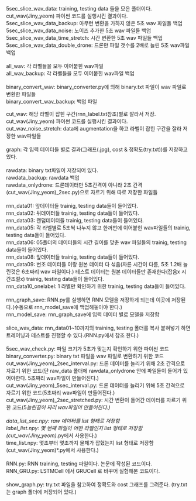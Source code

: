 5sec_slice_wav_data<t>: training, testing data 들을 모은 폴더이다. cut_wav(Jiny_yeom) 파이썬 코드를 실행시킨 결과이다.<br>
5sec_slice_wav_data_backup<t>: 아무런 변환을 가하지 않은 5초 wav 파일들 백업<br>
5sec_slice_wav_data_noise<t>: 노이즈 추가한 5초 wav 파일들 백업<br>
5sec_slice_wav_data_time_stretch<t>: 시간 변환한 5초 wav 파일들 백업<br>
5sec_slice_wav_data_double_drone<t>: 드론만 파일 갯수를 2배로 늘린 5초 wav파일 백업<br>
<br>
all_wav<t>: 각 라벨들을 모두 이어붙힌 wav파일<br>
all_wav_backup<t>: 각 라벨들을 모두 이어붙힌 wav파일 백업<br>
<br>
binary_convert_wav<t>: binary_converter.py에 의해 binary.txt 파일이 wav 파일로 변환한 파일들<br>
binary_convert_wav_backup<t>: 백업 파일<br>

cut_wav<t>: 해당 라벨이 잡힌 구간(rnn_label.txt참조)별로 잘라서 저장. cut_wav(Jiny_yeom) 파이썬 코드를 실행시킨 결과이다.<br>
cut_wav_noise_stretch: data에 augmentation을 하고 라벨이 잡힌 구간을 잘라 저장한 wav파일들<br>
<br>
graph<t>: 각 입력 데이터들 별로 결과(그래프(.jpg), cost & 정확도(try.txt))를 저장하고 있다.<br>
<br>
rawdata<t>: binary txt파일이 저장되어 있다.<br>
rawdata_backup<t>: rawdata 백업<br>
rawdata_onlydrone<t>: 드론데이터만 5초간격이 아니라 2초 간격(cut_wav(Jiny_yeom)_2sec.py)으로 자르기 위해 따로 저장한 파일들<br>
<br>
rnn_data01<t>: 앞데이터들 trainig, testing data들이 들어있다.<br>
rnn_data02<t>: 뒤데이터들 trainig, testing data들이 들어있다.<br>
rnn_data03<t>: 랜덤데이터들 trainig, testing data들이 들어있다.<br>
rnn_data05<t>: 각 라벨별로 5초씩 나누지 않고 한꺼번에 이어붙힌 wav파일들의 trainig, testing data들이 들어있다.<br>
rnn_data06<t>: 05폴더의 데이터들의 시간 길이를 맞춘 wav 파일들의 trainig, testing data들이 들어있다.<br>
rnn_data08<t>: 앞데이터들 trainig, testing data들이 들어있다.<br>
rnn_data09<t>: 변조 데이터들 이랑 원본 데이터 다 섞음(자른 시간이 다름, 5초 1.2배 늘린것은 6초짜리 wav 파일이다.) 테스트 데이터는 원본 데이터들만 존재한다(잡음x 시간조절x) trainig, testing data들이 들어있다.<br>
rnn_data10_onelabel<t>: 1 라벨만 확인하기 위한 trainig, testing data들이 들어있다.<br>
<br>
rnn_graph_save<t>: RNN.py를 실행하면 RNN 모델을 저장하게 되는데 이곳에 저장된다.(수동으로 rnn_model_save에 백업해놓아야 한다.)<br>
rnn_model_save<t>: rnn_graph_save에 입력 데이터 별로 모델을 저장함<br>
<br>
slice_wav_data<t>: rnn_data01~10까지의 training, testing 폴더를 복사 붙혀넣기 하면 트레이닝과 테스트를 진행할 수 있다.(RNN.py에서 참조 한다.)<br>
<br>
5sec_wav_check.py<t>: 파일 크기가 5초가 맞는지 확인하기 위한 파이썬 코드<br>
binary_converter.py<t>: binary txt 파일을 wav 파일로 변환하기 위한 코드<br>
cut_wav(Jiny_yeom)_2sec_interval.py<t>: 드론 데이터를 늘리기 위해 2초 간격으로 자르기 위한 코드(단 raw_data 폴더에 rawdata_onlydrone 안에 파일들이 들어가 있어야한다. 5초짜리 wav파일이 만들어진다.)<br>
cut_wav(Jiny_yeom)_5sec_interval.py<t>: 드론 데이터를 늘리기 위해 5초 간격으로 자르기 위한 코드(5초짜리 wav파일이 만들어진다.)<br>
cut_wav(Jiny_yeom)_2sec_stretched.py<t>: 시간 변환이 들어간 데이터를 자르기 위한 코드(5*늘린길이 짜리 wav파일이 만들어진다.)
<br>
<br>
data_list_sec.npy<t>: raw 데이터를 list 형태로 저장함<br>
label_list.npy<t>: 몇 번째 파일이 어떤 라벨인지 list 형태로 저장함 (cut_wav(Jiny_yeom)*.py에서 사용한다.)<br>
time_list.npy<t>: 몇초부터 몇초까지 물체가 잡혔는지 list 형태로 저장함(cut_wav(Jiny_yeom)*.py에서 사용한다.)<br>
<br>
RNN.py<t>: RNN training, testing 파일이다. 논문에 작성된 코드이다.<br>
RNN_GRU.py<t>: LSTMCell 에서 GRUCell 로 바꾸어 실험해본 코드이다.<br>
<br>
show_graph.py<t>: try.txt 파일을 참고하여 정확도와 cost 그래프를 그려준다. (try.txt는 graph 폴더에 저장되어 있다.)<br>
<br>



